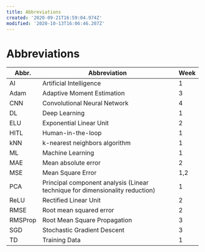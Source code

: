 ```yaml
---
title: Abbreviations
created: '2020-09-21T16:59:04.974Z'
modified: '2020-10-13T16:06:46.207Z'
---
```


# Abbreviations
| Abbr. | Abbreviation | Week |
| --- | --- | --- |
| AI | Artificial Intelligence | 1 |
| Adam | Adaptive Moment Estimation | 3 |
| CNN | Convolutional Neural Network | 4 |
| DL | Deep Learning | 1 |
| ELU | Exponential Linear Unit | 2 |
| HITL | Human-in-the-loop | 1 |
| kNN | k-nearest neighbors algorithm | 1 |
| ML | Machine Learning | 1 |
| MAE | Mean absolute error | 2 |
| MSE | Mean Square Error | 1,2 |
| PCA | Principal component analysis (Linear technique for dimensionality reduction) | 1 |
| ReLU | Rectified Linear Unit | 2 |
| RMSE | Root mean squared error | 2 |
| RMSProp | Root Mean Square Propagation | 3 |
| SGD | Stochastic Gradient Descent | 3 |
| TD | Training Data | 1 |
